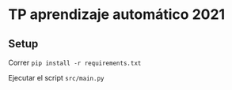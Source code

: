 # TP aprendizaje automático 2021

## Setup

Correr ```pip install -r requirements.txt```

Ejecutar el script ```src/main.py```

